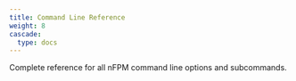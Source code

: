 ```yaml
---
title: Command Line Reference
weight: 8
cascade:
  type: docs
---
```


Complete reference for all nFPM command line options and subcommands.
